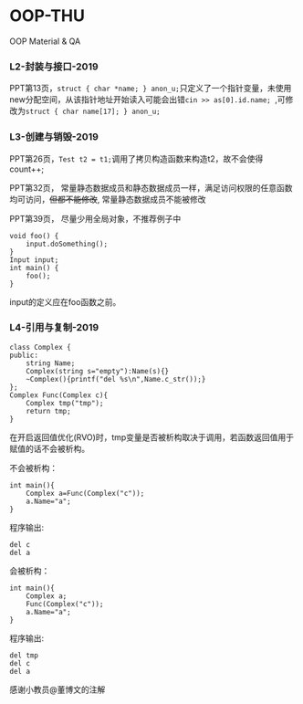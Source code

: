 # OOP-THU
OOP Material &amp; QA





### L2-封装与接口-2019
PPT第13页，```struct { char *name; } anon_u;```只定义了一个指针变量，未使用new分配空间，从该指针地址开始读入可能会出错```cin >> as[0].id.name; ```,可修改为```struct { char name[17]; } anon_u;```



### L3-创建与销毁-2019
PPT第26页，```Test t2 = t1;```调用了拷贝构造函数来构造t2，故不会使得count++;

PPT第32页， 常量静态数据成员和静态数据成员一样，满足访问权限的任意函数均可访问，~~但都不能修改~~, 常量静态数据成员不能被修改

PPT第39页， 尽量少用全局对象，不推荐例子中
```
void foo() {
    input.doSomething();
}
Input input;
int main() {
	foo();
}
```
input的定义应在foo函数之前。

### L4-引用与复制-2019
```
class Complex {
public:
    string Name;
    Complex(string s="empty"):Name(s){}
    ~Complex(){printf("del %s\n",Name.c_str());}
};
Complex Func(Complex c){
    Complex tmp("tmp");
    return tmp;
}
```
在开启返回值优化(RVO)时，tmp变量是否被析构取决于调用，若函数返回值用于赋值的话不会被析构。

不会被析构：
```
int main(){
    Complex a=Func(Complex("c"));
    a.Name="a";
}
```
程序输出:
```
del c
del a
```

会被析构：
```
int main(){
    Complex a;
    Func(Complex("c"));
    a.Name="a";
}
```
程序输出:
```
del tmp
del c
del a
```
感谢小教员@董博文的注解



